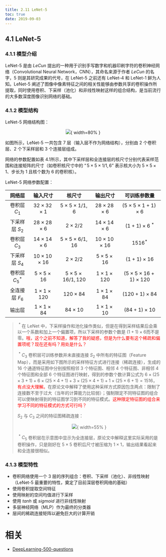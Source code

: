 ```yaml
---
title: 2.11 LeNet-5
toc: true
date: 2019-09-03
---
```


## 4.1 LeNet-5

### 4.1.1 模型介绍

LeNet-5 是由 $LeCun$ 提出的一种用于识别手写数字和机器印刷字符的卷积神经网络（Convolutional Neural Network，CNN），其命名来源于作者 $LeCun$ 的名字，5 则是其研究成果的代号，在 LeNet-5 之前还有 LeNet-4 和 LeNet-1 鲜为人知。LeNet-5 阐述了图像中像素特征之间的相关性能够由参数共享的卷积操作所提取，同时使用卷积、下采样（池化）和非线性映射这样的组合结构，是当前流行的大多数深度图像识别网络的基础。

### 4.1.2 模型结构

LeNet-5 网络结构图：
<center>

![](http://images.iterate.site/blog/image/20190722/y4YQLvVNnUBn.png?imageslim){ width=80% }

</center>

如图所示，LeNet-5 一共包含 7 层（输入层不作为网络结构），分别由 2 个卷积层、2 个下采样层和 3 个连接层组成。

网络的参数配置如表 4.1所示，其中下采样层和全连接层的核尺寸分别代表采样范围和连接矩阵的尺寸（如卷积核尺寸中的 $“5\times5\times1/1,6”$ 表示核大小为 $5\times5\times1$、步长为 $1​$ 且核个数为 6 的卷积核）。

LeNet-5 网络参数配置：

|      网络层      |       输入尺寸       |          核尺寸          |       输出尺寸       |          可训练参数量           |
|:----------------:|:--------------------:|:------------------------:|:--------------------:|:-------------------------------:|
|   卷积层 $C_1$   | $32\times32\times1$  |  $5\times5\times1/1,6$   | $28\times28\times6$  |  $(5\times5\times1+1)\times6$   |
|  下采样层 $S_2$  | $28\times28\times6$  |       $2\times2/2$       | $14\times14\times6$  |       $(1+1)\times6$ $^*$       |
|   卷积层 $C_3$   | $14\times14\times6$  |  $5\times5\times6/1,16$  | $10\times10\times16$ |            $1516^*$             |
|  下采样层 $S_4$  | $10\times10\times16$ |       $2\times2/2$       |  $5\times5\times16$  |         $(1+1)\times16$         |
| 卷积层 $C_5$$^*$ |  $5\times5\times16$  | $5\times5\times16/1,120$ | $1\times1\times120$  | $(5\times5\times16+1)\times120$ |
|  全连接层 $F_6$  | $1\times1\times120$  |      $120\times84$       |  $1\times1\times84$  |        $(120+1)\times84$        |
|      输出层      |  $1\times1\times84$  |       $84\times10$       |  $1\times1\times10$  |        $(84+1)\times10$         |

> ​	$^*$ 在 LeNet 中，下采样操作和池化操作类似，但是在得到采样结果后会乘以一个系数和加上一个偏置项，所以下采样的参数个数是 $(1+1)\times6​$ 而不是零。<span style="color:red;">哦，这个之前不知道，解答了我的疑惑，但是为什么要有这个稀疏和偏置项呢？现在还有吗？用处是什么？</span>
>
> ​	$^*$ $C_3$ 卷积层可训练参数并未直接连接 $S_2$ 中所有的特征图（Feature Map），而是采用如下图所示的采样特征方式进行连接（稀疏连接），生成的 16 个通道特征图中分别按照相邻 3 个特征图、相邻 4 个特征图、非相邻 4 个特征图和全部 6 个特征图进行映射，得到的参数个数计算公式为 $6\times(25\times3+1)+6\times(25\times4+1)+3\times(25\times4+1)+1\times(25\times6+1)=1516$，<span style="color:red;">有点没大理解。</span>在原论文中解释了使用这种采样方式原因包含两点：限制了连接数不至于过大（当年的计算能力比较弱）；强制限定不同特征图的组合可以使映射得到的特征图学习到不同的特征模式。<span style="color:red;">这种限定特征图的组合来学习不同的特征模式的方式可行吗？</span>
>
> $S_2$ 与 $C_3$ 之间的特征图稀疏连接：
> <center>
>
> ![](http://images.iterate.site/blog/image/20190722/m0obhOpt91PU.jpg?imageslim){ width=55% }
>
> </center>
>
> ​	$^*$ $C_5$ 卷积层在示意图中显示为全连接层，原论文中解释这里实际采用的是卷积操作，只是刚好在 $5\times5$ 卷积后尺寸被压缩为 $1\times1​$，输出结果看起来和全连接很相似。

### 4.1.3 模型特性


- 卷积网络使用一个 3 层的序列组合：卷积、下采样（池化）、非线性映射（LeNet-5 最重要的特性，奠定了目前深层卷积网络的基础）
- 使用卷积提取空间特征
- 使用映射的空间均值进行下采样
- 使用 $tanh$ 或 $sigmoid$ 进行非线性映射
- 多层神经网络（MLP）作为最终的分类器
- 层间的稀疏连接矩阵以避免巨大的计算开销







# 相关

- [DeepLearning-500-questions](https://github.com/scutan90/DeepLearning-500-questions)
